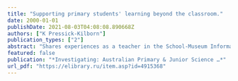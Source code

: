 ```yaml
---
title: "Supporting primary students' learning beyond the classroom."
date: 2000-01-01
publishDate: 2021-08-03T04:08:08.890668Z
authors: ["K Pressick-Kilborn"]
publication_types: ["2"]
abstract: "Shares experiences as a teacher in the School-Museum Informal Learning Experiences in Science research project in Australia. Consideration of excursions as valuable opportunities for primary students; Development of a learning unit focused in Endangered Australian …"
featured: false
publication: "*Investigating: Australian Primary & Junior Science …*"
url_pdf: "https://elibrary.ru/item.asp?id=4915368"
---
```


